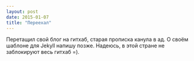 ```yaml
---
layout: post
date: 2015-01-07
title: "Переехал"
---
```

Перетащил свой блог на гитхаб, старая прописка канула в ад. О своём шаблоне для Jekyll напишу позже.
Надеюсь, в этой стране не заблокируют весь гитхаб =).